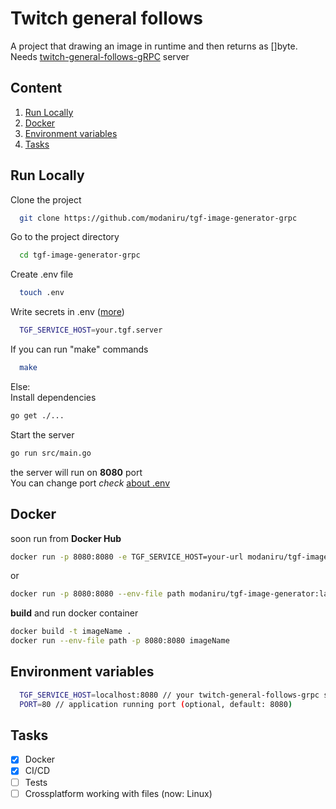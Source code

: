 
# Twitch general follows
A project that drawing an image in runtime and then returns as []byte. Needs [twitch-general-follows-gRPC](https://github.com/modaniru/twitch-general-follows-gRPC) server

## Content

1. [Run Locally](https://github.com/modaniru/tgf-image-generator-grpc#run-locally)
2. [Docker](https://github.com/modaniru/tgf-image-generator-grpc#docker)
3. [Environment variables](https://github.com/modaniru/tgf-image-generator-grpc#environment-variables)
4. [Tasks](https://github.com/modaniru/tgf-image-generator-grpc#tasks)

## Run Locally

Clone the project

~~~bash
  git clone https://github.com/modaniru/tgf-image-generator-grpc
~~~

Go to the project directory

~~~bash
  cd tgf-image-generator-grpc
~~~

Create .env file

~~~bash
  touch .env
~~~

Write secrets in .env ([more](https://github.com/modaniru/tgf-image-generator-grpc#environment-variables))

~~~bash
  TGF_SERVICE_HOST=your.tgf.server
~~~

If you can run "make" commands

~~~bash
  make
~~~

Else: \
Install dependencies

~~~bash
go get ./...
~~~

Start the server

~~~bash
go run src/main.go
~~~

the server will run on **8080** port\
You can change port *check* [about .env](https://github.com/modaniru/tgf-image-generator-grpc#environment-variables)

## Docker
soon
run from **Docker Hub**
~~~bash
docker run -p 8080:8080 -e TGF_SERVICE_HOST=your-url modaniru/tgf-image-generator:latest
~~~
or
~~~bash
docker run -p 8080:8080 --env-file path modaniru/tgf-image-generator:latest
~~~
**build** and run docker container
~~~bash
docker build -t imageName .
docker run --env-file path -p 8080:8080 imageName
~~~

## Environment variables

~~~bash
  TGF_SERVICE_HOST=localhost:8080 // your twitch-general-follows-grpc server url
  PORT=80 // application running port (optional, default: 8080)
~~~

## Tasks
- [x] Docker
- [x] CI/CD
- [ ] Tests
- [ ] Crossplatform working with files (now: Linux)
